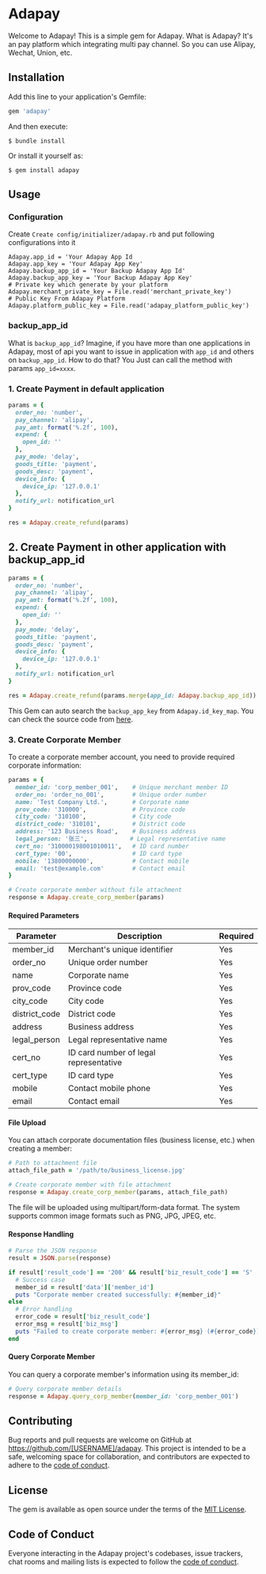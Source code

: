 # Adapay

Welcome to Adapay! This is a simple gem for Adapay. What is Adapay? It's an pay platform which integrating multi pay channel. So you can use Alipay, Wechat, Union, etc.

## Installation

Add this line to your application's Gemfile:

```ruby
gem 'adapay'
```

And then execute:

    $ bundle install

Or install it yourself as:

    $ gem install adapay

## Usage

### Configuration

Create `Create config/initializer/adapay.rb` and put following configurations into it

```
Adapay.app_id = 'Your Adapay App Id
Adapay.app_key = 'Your Adapay App Key'
Adapay.backup_app_id = 'Your Backup Adapay App Id'
Adapay.backup_app_key = 'Your Backup Adapay App Key'
# Private key which generate by your platform
Adapay.merchant_private_key = File.read('merchant_private_key')
# Public Key From Adapay Platform
Adapay.platform_public_key = File.read('adapay_platform_public_key')
```

### backup_app_id

What is `backup_app_id`? Imagine, if you have more than one applications in Adapay, most of api you want to issue in application with `app_id` and others on `backup_app_id`. How to do that? You Just can call the method with params `app_id=xxxx`.

### 1. Create Payment in default application

``` ruby
params = {
  order_no: 'number',
  pay_channel: 'alipay',
  pay_amt: format('%.2f', 100),
  expend: {
    open_id: ''
  },
  pay_mode: 'delay',
  goods_title: 'payment',
  goods_desc: 'payment',
  device_info: {
    device_ip: '127.0.0.1'
  },
  notify_url: notification_url
}

res = Adapay.create_refund(params)
```

## 2. Create Payment in other application with backup_app_id

``` ruby
params = {
  order_no: 'number',
  pay_channel: 'alipay',
  pay_amt: format('%.2f', 100),
  expend: {
    open_id: ''
  },
  pay_mode: 'delay',
  goods_title: 'payment',
  goods_desc: 'payment',
  device_info: {
    device_ip: '127.0.0.1'
  },
  notify_url: notification_url
}

res = Adapay.create_refund(params.merge(app_id: Adapay.backup_app_id))
```

This Gem can auto search the `backup_app_key` from `Adapay.id_key_map`. You can check the source code from [here](https://github.com/lanzhiheng/adapay/blob/master/lib/adapay.rb#L80).

### 3. Create Corporate Member

To create a corporate member account, you need to provide required corporate information:

``` ruby
params = {
  member_id: 'corp_member_001',    # Unique merchant member ID
  order_no: 'order_no_001',        # Unique order number
  name: 'Test Company Ltd.',       # Corporate name
  prov_code: '310000',             # Province code
  city_code: '310100',             # City code
  district_code: '310101',         # District code
  address: '123 Business Road',    # Business address
  legal_person: '张三',            # Legal representative name
  cert_no: '310000198001010011',   # ID card number
  cert_type: '00',                 # ID card type
  mobile: '13800000000',           # Contact mobile
  email: 'test@example.com'        # Contact email
}

# Create corporate member without file attachment
response = Adapay.create_corp_member(params)
```

#### Required Parameters

| Parameter     | Description                              | Required |
|---------------|------------------------------------------|----------|
| member_id     | Merchant's unique identifier             | Yes      |
| order_no      | Unique order number                      | Yes      |
| name          | Corporate name                           | Yes      |
| prov_code     | Province code                            | Yes      |
| city_code     | City code                                | Yes      |
| district_code | District code                            | Yes      |
| address       | Business address                         | Yes      |
| legal_person  | Legal representative name                | Yes      |
| cert_no       | ID card number of legal representative   | Yes      |
| cert_type     | ID card type                             | Yes      |
| mobile        | Contact mobile phone                     | Yes      |
| email         | Contact email                            | Yes      |

#### File Upload

You can attach corporate documentation files (business license, etc.) when creating a member:

``` ruby
# Path to attachment file
attach_file_path = '/path/to/business_license.jpg'

# Create corporate member with file attachment
response = Adapay.create_corp_member(params, attach_file_path)
```

The file will be uploaded using multipart/form-data format. The system supports common image formats such as PNG, JPG, JPEG, etc.

#### Response Handling

``` ruby
# Parse the JSON response
result = JSON.parse(response)

if result['result_code'] == '200' && result['biz_result_code'] == 'S'
  # Success case
  member_id = result['data']['member_id']
  puts "Corporate member created successfully: #{member_id}"
else
  # Error handling
  error_code = result['biz_result_code']
  error_msg = result['biz_msg']
  puts "Failed to create corporate member: #{error_msg} (#{error_code})"
end
```

#### Query Corporate Member

You can query a corporate member's information using its member_id:

``` ruby
# Query corporate member details
response = Adapay.query_corp_member(member_id: 'corp_member_001')
```

## Contributing

Bug reports and pull requests are welcome on GitHub at https://github.com/[USERNAME]/adapay. This project is intended to be a safe, welcoming space for collaboration, and contributors are expected to adhere to the [code of conduct](https://github.com/[USERNAME]/adapay/blob/master/CODE_OF_CONDUCT.md).


## License

The gem is available as open source under the terms of the [MIT License](https://opensource.org/licenses/MIT).

## Code of Conduct

Everyone interacting in the Adapay project's codebases, issue trackers, chat rooms and mailing lists is expected to follow the [code of conduct](https://github.com/[USERNAME]/adapay/blob/master/CODE_OF_CONDUCT.md).